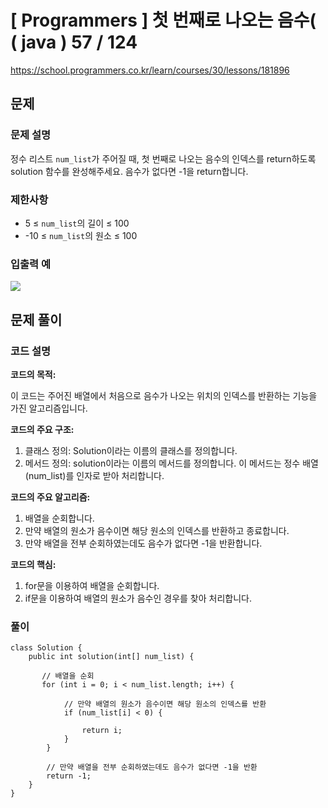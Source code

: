 # [ Programmers ] 첫 번째로 나오는 음수( ( java ) 57 / 124
https://school.programmers.co.kr/learn/courses/30/lessons/181896

## 문제 
### 문제 설명
정수 리스트 `num_list`가 주어질 때, 첫 번째로 나오는 음수의 인덱스를 return하도록 solution 함수를 완성해주세요. 음수가 없다면 -1을 return합니다.
### 제한사항
- 5 ≤ `num_list`의 길이 ≤ 100
- -10 ≤ `num_list`의 원소 ≤ 100

### 입출력 예
![](https://i.imgur.com/9NK2F8r.png)


## 문제 풀이
### 코드 설명

**코드의 목적:**

이 코드는 주어진 배열에서 처음으로 음수가 나오는 위치의 인덱스를 반환하는 기능을 가진 알고리즘입니다.

**코드의 주요 구조:**

1. 클래스 정의: Solution이라는 이름의 클래스를 정의합니다.
2. 메서드 정의: solution이라는 이름의 메서드를 정의합니다. 이 메서드는 정수 배열(num_list)를 인자로 받아 처리합니다.

**코드의 주요 알고리즘:**

1. 배열을 순회합니다.
2. 만약 배열의 원소가 음수이면 해당 원소의 인덱스를 반환하고 종료합니다.
3. 만약 배열을 전부 순회하였는데도 음수가 없다면 -1을 반환합니다.

**코드의 핵심:**

1. for문을 이용하여 배열을 순회합니다.
2. if문을 이용하여 배열의 원소가 음수인 경우를 찾아 처리합니다.

### 풀이
```
class Solution {
    public int solution(int[] num_list) {
        
       // 배열을 순회
       for (int i = 0; i < num_list.length; i++) {
           
            // 만약 배열의 원소가 음수이면 해당 원소의 인덱스를 반환
            if (num_list[i] < 0) {
                
                return i;
            }
        }
        
        // 만약 배열을 전부 순회하였는데도 음수가 없다면 -1을 반환
        return -1;
    }
}
```

